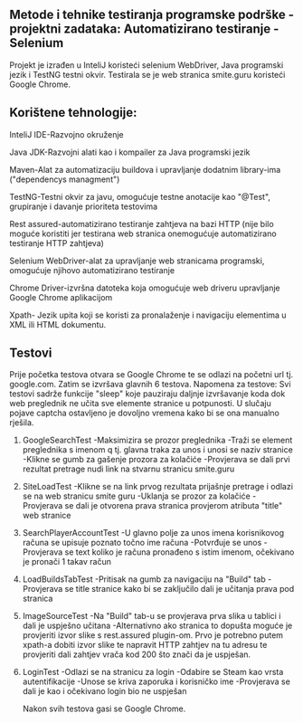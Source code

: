 ## Metode i tehnike testiranja programske podrške - projektni zadataka: Automatizirano testiranje - Selenium  


Projekt je izrađen u InteliJ koristeći selenium WebDriver, Java programski jezik i TestNG testni okvir.
Testirala se je web stranica smite.guru koristeći Google Chrome.


## Korištene tehnologije:

InteliJ IDE-Razvojno okruženje

Java JDK-Razvojni alati kao i kompailer za Java programski jezik

Maven-Alat za automatizaciju buildova i upravljanje dodatnim library-ima ("dependencys managment")

TestNG-Testni okvir za javu, omogućuje testne anotacije kao "@Test", grupiranje i davanje prioriteta testovima

Rest assured-automatizirano testiranje zahtjeva na bazi HTTP (nije bilo moguće koristiti jer testirana web stranica onemogućuje automatizirano testiranje HTTP zahtjeva)

Selenium WebDriver-alat za upravljanje web stranicama programski, omogućuje njihovo automatizirano testiranje

Chrome Driver-izvršna datoteka koja omogućuje web driveru upravljanje Google Chrome aplikacijom

Xpath- Jezik upita koji se koristi za pronalaženje i navigaciju elementima u XML ili HTML dokumentu.

## Testovi

Prije početka testova otvara se Google Chrome te se odlazi na početni url tj. google.com. Zatim se izvršava glavnih 6 testova.
Napomena za testove: Svi testovi sadrže funkcije "sleep" koje pauziraju daljnje izvršavanje koda dok web preglednik ne učita sve elemente stranice u potpunosti. U slučaju pojave captcha ostavljeno je dovoljno vremena kako bi se ona manualno rješila.

1. GoogleSearchTest
   -Maksimizira se prozor preglednika
   -Traži se element preglednika s imenom q tj. glavna traka za unos i unosi se naziv stranice
   -Klikne se gumb za gašenje prozora za kolačiće
   -Provjerava se dali prvi rezultat pretrage nudi link na stvarnu stranicu smite.guru

2. SiteLoadTest
   -Klikne se na link prvog rezultata prijašnje pretrage i odlazi se na web stranicu smite guru
   -Uklanja se prozor za kolačiće
   -Provjerava se dali je otvorena prava stranica provjerom atributa "title" web stranice

3. SearchPlayerAccountTest
   -U glavno polje za unos imena korisnikovog računa se upisuje poznato točno ime računa
   -Potvrđuje se unos
   -Provjerava se text koliko je računa pronađeno s istim imenom, očekivano je pronači 1 takav račun

4. LoadBuildsTabTest
   -Pritisak na gumb za navigaciju na "Build" tab
   -Provjerava se title stranice kako bi se zaključilo dali je učitanja prava pod stranica 

5. ImageSourceTest
   -Na "Build" tab-u se provjerava prva slika u tablici i dali je uspješno učitana
   -Alternativno ako stranica to dopušta moguće je provjeriti izvor slike s rest.assured plugin-om. Prvo je potrebno putem xpath-a dobiti izvor slike te napravit HTTP zahtjev na tu adresu te provjeriti dali zahtjev vrača kod 200 što znači da je uspješan.
   
6. LoginTest
   -Odlazi se na stranicu za login
   -Odabire se Steam kao vrsta autentifikacije
   -Unose se kriva zaporuka i korisničko ime
   -Provjerava se dali je kao i očekivano login bio ne uspješan

   Nakon svih testova gasi se Google Chrome.


